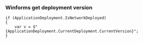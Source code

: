 ### Winforms get deployment version
    if (ApplicationDeployment.IsNetworkDeployed) 
    {
        var v = $"{ApplicationDeployment.CurrentDeployment.CurrentVersion}";
    }
